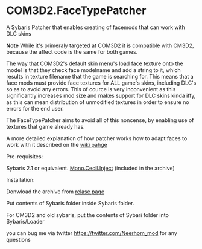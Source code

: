 # COM3D2.FaceTypePatcher
A Sybaris Patcher that enables creating of facemods that can work with DLC skins

**Note** While it's primeraly targeted at COM3D2 it is compatible with CM3D2, because the affect code is the same for both games.

The way that COM3D2's default skin menu's load face texture onto the model is that they check face modelname and add a string to it, which results in texture filename that the game is searching for. This means that a face mods must provide face textures for ALL game's skins, including DLC's so as to avoid any errors. This of cource is very inconvenient as this significantly increases mod size and makes support for DLC skins kinda iffy, as this can mean distribution of unmodified textures in order to ensure no errors for the end user.

The FaceTypePatcher aims to avoid all of this noncense, by enabling use of textures that game already has.

A more detailed explanation of how patcher works how to adapt faces to work with it described on the [wiki pahge](https://github.com/Neerhom/COM3D2.FaceTypePatcher/wiki/Making-face-mods-for-FaceTypePatcher)

Pre-requisites:

Sybaris 2.1 or equivalent.
[Mono.Cecil.Inject](https://github.com/denikson/Mono.Cecil.Inject/releases)  (included in the archive)

Installation:

Donwload the archive from [relase page](https://github.com/Neerhom/COM3D2.FaceTypePatcher/releases)

Put contents of Sybaris folder inside Sybaris folder.

For CM3D2 and old sybaris, put the contents of Sybari folder into Sybaris/Loader

you can bug me via twitter https://twitter.com/Neerhom_mod for any questions
